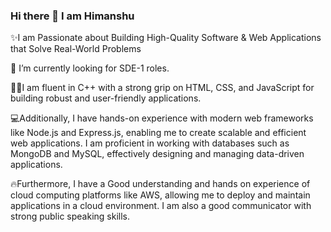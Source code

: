 ### Hi there 👋 I am Himanshu

✨I am Passionate about Building High-Quality Software & Web Applications that Solve Real-World Problems

🔭 I’m currently looking for SDE-1 roles. 

👨‍💻I am fluent in C++ with a strong grip on HTML, CSS, and JavaScript for building robust and user-friendly applications.

💻Additionally, I have hands-on experience with modern web frameworks like Node.js and Express.js, enabling me to create scalable and efficient web applications. I am proficient in working with databases such as MongoDB and MySQL, effectively designing and managing data-driven applications.

🔥Furthermore, I have a Good understanding and hands on experience of cloud computing platforms like AWS, allowing me to deploy and maintain applications in a cloud environment. I am also a good communicator with strong public speaking skills.

<!--
**astroboyhimanshu/astroboyhimanshu** is a ✨ _special_ ✨ repository because its `README.md` (this file) appears on your GitHub profile.

Here are some ideas to get you started:

- 🔭 I’m currently working on ...
- 🌱 I’m currently learning ...
- 👯 I’m looking to collaborate on ...
- 🤔 I’m looking for help with ...
- 💬 Ask me about ...
- 📫 How to reach me: ...
- 😄 Pronouns: ...
- ⚡ Fun fact: ...
-->
